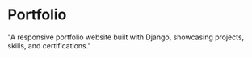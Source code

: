 # Portfolio
"A responsive portfolio website built with Django, showcasing projects, skills, and certifications."
